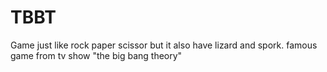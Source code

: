 # TBBT
Game just like rock paper scissor but it also have lizard and spork. famous game from tv show "the big bang theory"
